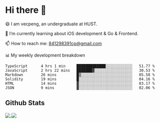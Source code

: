 
# Hi there 👋
😄 I am vecpeng, an undergraduate at HUST.

🌱 I’m currently learning about iOS development & Go & Frontend.

📫 How to reach me: 841298391cp@gmail.com

📊 My weekly development breakdown
<!--START_SECTION:waka-->

```text
TypeScript      4 hrs 1 min     █████████████░░░░░░░░░░░░   51.77 %
JavaScript      2 hrs 22 mins   ███████▓░░░░░░░░░░░░░░░░░   30.53 %
Markdown        26 mins         █▒░░░░░░░░░░░░░░░░░░░░░░░   05.58 %
Solidity        19 mins         █░░░░░░░░░░░░░░░░░░░░░░░░   04.16 %
HTML            14 mins         ▓░░░░░░░░░░░░░░░░░░░░░░░░   03.17 %
JSON            9 mins          ▓░░░░░░░░░░░░░░░░░░░░░░░░   02.06 %
```

<!--END_SECTION:waka-->

## Github Stats
<a href="https://github.com/anuraghazra/github-readme-stats">
  <img align="center" src="https://github-readme-stats.vercel.app/api?username=vecpeng&count_private=true&hide=stars" />
</a>
<a href="https://github.com/anuraghazra/convoychat">
  <img align="center" src="https://github-readme-stats.vercel.app/api/top-langs/?username=vecpeng&layout=compact" />
</a>

